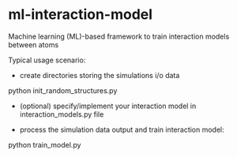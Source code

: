 # ml-interaction-model
Machine learning (ML)-based framework to train interaction models between atoms

Typical usage scenario:

- create directories storing the simulations i/o data

python init_random_structures.py

- (optional) specify/implement your interaction model in interaction_models.py file

- process the simulation data output and train interaction model:

python train_model.py
